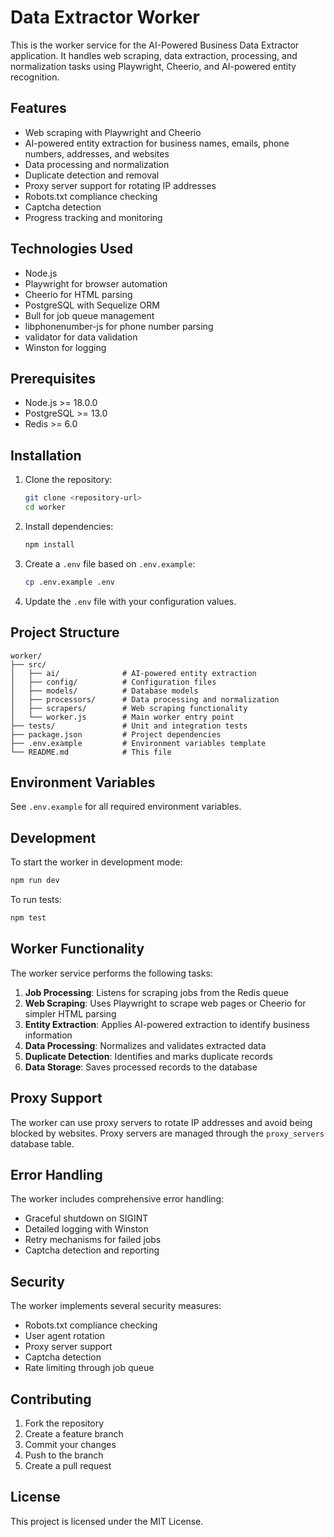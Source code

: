 # Data Extractor Worker

This is the worker service for the AI-Powered Business Data Extractor application. It handles web scraping, data extraction, processing, and normalization tasks using Playwright, Cheerio, and AI-powered entity recognition.

## Features

- Web scraping with Playwright and Cheerio
- AI-powered entity extraction for business names, emails, phone numbers, addresses, and websites
- Data processing and normalization
- Duplicate detection and removal
- Proxy server support for rotating IP addresses
- Robots.txt compliance checking
- Captcha detection
- Progress tracking and monitoring

## Technologies Used

- Node.js
- Playwright for browser automation
- Cheerio for HTML parsing
- PostgreSQL with Sequelize ORM
- Bull for job queue management
- libphonenumber-js for phone number parsing
- validator for data validation
- Winston for logging

## Prerequisites

- Node.js >= 18.0.0
- PostgreSQL >= 13.0
- Redis >= 6.0

## Installation

1. Clone the repository:
   ```bash
   git clone <repository-url>
   cd worker
   ```

2. Install dependencies:
   ```bash
   npm install
   ```

3. Create a `.env` file based on `.env.example`:
   ```bash
   cp .env.example .env
   ```

4. Update the `.env` file with your configuration values.

## Project Structure

```
worker/
├── src/
│   ├── ai/              # AI-powered entity extraction
│   ├── config/          # Configuration files
│   ├── models/          # Database models
│   ├── processors/      # Data processing and normalization
│   ├── scrapers/        # Web scraping functionality
│   └── worker.js        # Main worker entry point
├── tests/               # Unit and integration tests
├── package.json         # Project dependencies
├── .env.example         # Environment variables template
└── README.md            # This file
```

## Environment Variables

See `.env.example` for all required environment variables.

## Development

To start the worker in development mode:
```bash
npm run dev
```

To run tests:
```bash
npm test
```

## Worker Functionality

The worker service performs the following tasks:

1. **Job Processing**: Listens for scraping jobs from the Redis queue
2. **Web Scraping**: Uses Playwright to scrape web pages or Cheerio for simpler HTML parsing
3. **Entity Extraction**: Applies AI-powered extraction to identify business information
4. **Data Processing**: Normalizes and validates extracted data
5. **Duplicate Detection**: Identifies and marks duplicate records
6. **Data Storage**: Saves processed records to the database

## Proxy Support

The worker can use proxy servers to rotate IP addresses and avoid being blocked by websites. Proxy servers are managed through the `proxy_servers` database table.

## Error Handling

The worker includes comprehensive error handling:
- Graceful shutdown on SIGINT
- Detailed logging with Winston
- Retry mechanisms for failed jobs
- Captcha detection and reporting

## Security

The worker implements several security measures:
- Robots.txt compliance checking
- User agent rotation
- Proxy server support
- Captcha detection
- Rate limiting through job queue

## Contributing

1. Fork the repository
2. Create a feature branch
3. Commit your changes
4. Push to the branch
5. Create a pull request

## License

This project is licensed under the MIT License.